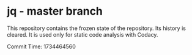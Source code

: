 # jq - master branch

This repository contains the frozen state of the repository.
Its history is cleared. It is used only for static code
analysis with Codacy.

Commit Time: 1734464560